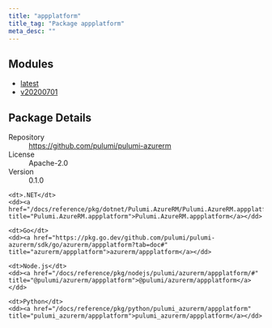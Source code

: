 ```yaml
---
title: "appplatform"
title_tag: "Package appplatform"
meta_desc: ""
---
```


<!-- WARNING: this file was generated by Pulumi Docs Generator. -->
<!-- Do not edit by hand unless you're certain you know what you are doing! -->



<h2 id="modules">Modules</h2>
<ul class="api">
    <li><a href="latest/" title="latest"><span class="symbol module"></span>latest</a></li>
    <li><a href="v20200701/" title="v20200701"><span class="symbol module"></span>v20200701</a></li>
</ul>

<h2 id="package-details">Package Details</h2>
<dl class="package-details">
	<dt>Repository</dt>
	<dd><a href="https://github.com/pulumi/pulumi-azurerm">https://github.com/pulumi/pulumi-azurerm</a></dd>
	<dt>License</dt>
	<dd>Apache-2.0</dd>
	<dt>Version</dt>
	<dd>0.1.0</dd>
</dl>



<dl class="tabular">

    <dt>.NET</dt>
    <dd><a href="/docs/reference/pkg/dotnet/Pulumi.AzureRM/Pulumi.AzureRM.appplatform.html" title="Pulumi.AzureRM.appplatform">Pulumi.AzureRM.appplatform</a></dd>

    <dt>Go</dt>
    <dd><a href="https://pkg.go.dev/github.com/pulumi/pulumi-azurerm/sdk/go/azurerm/appplatform?tab=doc#" title="azurerm/appplatform">azurerm/appplatform</a></dd>

    <dt>Node.js</dt>
    <dd><a href="/docs/reference/pkg/nodejs/pulumi/azurerm/appplatform/#" title="@pulumi/azurerm/appplatform">@pulumi/azurerm/appplatform</a></dd>

    <dt>Python</dt>
    <dd><a href="/docs/reference/pkg/python/pulumi_azurerm/appplatform" title="pulumi_azurerm/appplatform">pulumi_azurerm/appplatform</a></dd>

</dl>

